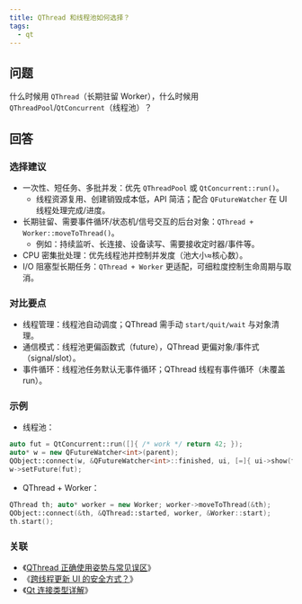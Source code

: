 ```yaml
---
title: QThread 和线程池如何选择？
tags:
  - qt
---
```


## 问题

什么时候用 `QThread`（长期驻留 Worker），什么时候用 `QThreadPool`/`QtConcurrent`（线程池）？

## 回答

### 选择建议

- 一次性、短任务、多批并发：优先 `QThreadPool` 或 `QtConcurrent::run()`。
  - 线程资源复用、创建销毁成本低，API 简洁；配合 `QFutureWatcher` 在 UI 线程处理完成/进度。
- 长期驻留、需要事件循环/状态机/信号交互的后台对象：`QThread + Worker::moveToThread()`。
  - 例如：持续监听、长连接、设备读写、需要接收定时器/事件等。
- CPU 密集批处理：优先线程池并控制并发度（池大小≈核心数）。
- I/O 阻塞型长期任务：`QThread + Worker` 更适配，可细粒度控制生命周期与取消。

### 对比要点

- 线程管理：线程池自动调度；QThread 需手动 `start/quit/wait` 与对象清理。
- 通信模式：线程池更偏函数式（future），QThread 更偏对象/事件式（signal/slot）。
- 事件循环：线程池任务默认无事件循环；QThread 线程有事件循环（未覆盖 run）。

### 示例

- 线程池：
```cpp
auto fut = QtConcurrent::run([]{ /* work */ return 42; });
auto* w = new QFutureWatcher<int>(parent);
QObject::connect(w, &QFutureWatcher<int>::finished, ui, [=]{ ui->show(fut.result()); w->deleteLater(); });
w->setFuture(fut);
```

- QThread + Worker：
```cpp
QThread th; auto* worker = new Worker; worker->moveToThread(&th);
QObject::connect(&th, &QThread::started, worker, &Worker::start);
th.start();
```

### 关联

- 《[QThread 正确使用姿势与常见误区](qthread_usage.md)》
- 《[跨线程更新 UI 的安全方式？](cross_thread_ui_update.md)》
- 《[Qt 连接类型详解](connection_types.md)》
